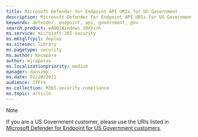 ```yaml
---
title: Microsoft Defender for Endpoint API URIs for US Government
description: Microsoft Defender for Endpoint API URIs for US Government
keywords: defender, endpoint, api, government, gov
search.product: eADQiWindows 10XVcnh
ms.service: microsoft-365-security
ms.mktglfcycl: deploy
ms.sitesec: library
ms.pagetype: security
ms.author: macapara
author: mjcaparas
ms.localizationpriority: medium
manager: dansimp
ms.date: 01/28/2021
audience: ITPro
ms.collection: M365-security-compliance 
ms.topic: article
---
```


> [!NOTE]
> If you are a US Government customer, please use the URIs listed in [Microsoft Defender for Endpoint for US Government customers](/microsoft-365/security/defender-endpoint/gov#api).
